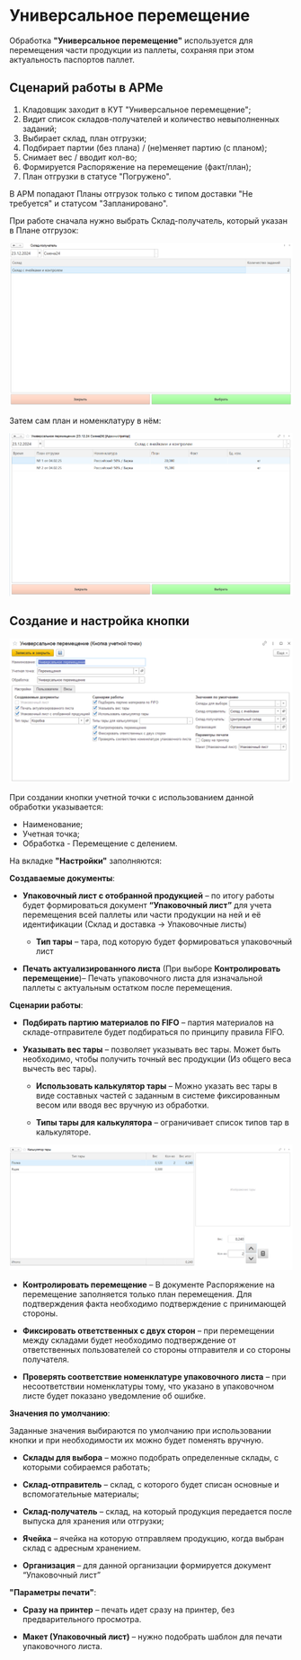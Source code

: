 # Универсальное перемещение


Обработка **"Универсальное перемещение"** используется для перемещения части продукции из паллеты, сохраняя при этом актуальность паспортов паллет. 

<h2> Сценарий работы в АРМе </h2>

1. Кладовщик заходит в КУТ "Универсальное перемещение";
2. Видит список складов-получателей и количество невыполненных заданий;
3. Выбирает склад, план отгрузки;
4. Подбирает партии (без плана) / (не)меняет партию (с планом);
5. Снимает вес / вводит кол-во;
6. Формируется Распоряжение на перемещение (факт/план);
7. План отгрузки в статусе "Погружено".

В АРМ попадают Планы отгрузок только с типом доставки "Не требуется" и статусом "Запланировано". 

При работе сначала нужно выбрать Склад-получатель, который указан в Плане отгрузок:

![](UniversalPeremeshenie.assets/UniStorrages.png)

Затем сам план и номенклатуру в нём:

![](UniversalPeremeshenie.assets/UniPlans.png)



<h2> Создание и настройка кнопки </h2>

![](UniversalPeremeshenie.assets/ButtonSettings.png)

При создании кнопки учетной точки с использованием данной обработки указывается:

- Наименование;
- Учетная точка;
- Обработка - Перемещение с делением.

На вкладке **"Настройки"** заполняются:

**Создаваемые документы**:

- **Упаковочный лист с отобранной продукцией** – по итогу работы будет формироваться документ **“Упаковочный лист”** для учета перемещения всей паллеты или части продукции на ней и её идентификации (Склад и доставка -> Упаковочные листы)

    - **Тип тары** – тара, под которую будет формироваться упаковочный лист
	
- **Печать актуализированного листа** (При выборе **Контролировать перемещение**)– Печать упаковочного листа для изначальной паллеты с актуальным остатком после перемещения.

**Сценарии работы**:

- **Подбирать партию материалов по FIFO** – партия материалов на складе-отправителе будет подбираться по принципу правила FIFO.

- **Указывать вес тары** – позволяет указывать вес тары. Может быть необходимо, чтобы получить точный вес продукции (Из общего веса вычесть вес тары).

    - **Использовать калькулятор тары** – Можно указать вес тары в виде составных частей с заданным в системе фиксированным весом или вводя вес вручную из обработки.
    
    - **Типы тары для калькулятора** – ограничивает список типов тар в калькуляторе.
    
![](UniversalPeremeshenie.assets/TaraCalc.png)

- **Контролировать перемещение** – В документе Распоряжение на перемещение заполняется только план перемещения. Для подтверждения факта необходимо подтверждение с принимающей стороны.

- **Фиксировать ответственных с двух сторон** – при перемещении между складами будет необходимо подтверждение от ответственных пользователей со стороны отправителя и со стороны получателя.

- **Проверять соответствие номенклатуре упаковочного листа** – при несоответствии номенклатуры тому, что указано в упаковочном листе будет показано уведомление об ошибке.

**Значения по умолчанию**:

Заданные значения выбираются  по умолчанию при использовании кнопки и при необходимости их можно будет поменять вручную.

- **Склады для выбора** – можно подобрать определенные склады, с которыми собираемся работать;

- **Склад-отправитель** – склад, с которого будет списан основные и вспомогательные материалы;

- **Склад-получатель** – склад, на который продукция передается после выпуска для хранения или отгрузки;

- **Ячейка** – ячейка на которую отправляем продукцию, когда выбран склад с адресным хранением.

- **Организация** – для данной организации формируется документ “Упаковочный лист”

**"Параметры печати"**:

- **Сразу на принтер** – печать идет сразу на принтер, без предварительного просмотра.

- **Макет (Упаковочный лист)** – нужно подобрать шаблон для печати упаковочного листа.
